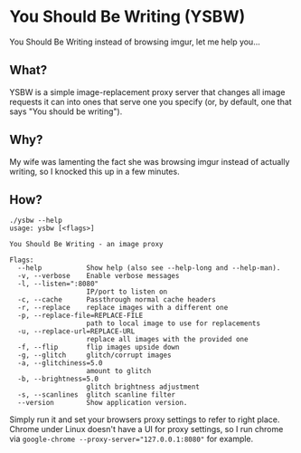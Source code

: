 # You Should Be Writing (YSBW)

You Should Be Writing instead of browsing imgur, let me help you...

## What?

YSBW is a simple image-replacement proxy server that changes all image
requests it can into ones that serve one you specify (or, by default,
one that says "You should be writing").

## Why?

My wife was lamenting the fact she was browsing imgur instead of actually
writing, so I knocked this up in a few minutes.

## How?

    ./ysbw --help
    usage: ysbw [<flags>]

    You Should Be Writing - an image proxy

    Flags:
      --help           Show help (also see --help-long and --help-man).
      -v, --verbose    Enable verbose messages
      -l, --listen=":8080"  
                       IP/port to listen on
      -c, --cache      Passthrough normal cache headers
      -r, --replace    replace images with a different one
      -p, --replace-file=REPLACE-FILE  
                       path to local image to use for replacements
      -u, --replace-url=REPLACE-URL  
                       replace all images with the provided one
      -f, --flip       flip images upside down
      -g, --glitch     glitch/corrupt images
      -a, --glitchiness=5.0  
                       amount to glitch
      -b, --brightness=5.0  
                       glitch brightness adjustment
      -s, --scanlines  glitch scanline filter
      --version        Show application version.

Simply run it and set your browsers proxy settings to refer to right place.
Chrome under Linux doesn't have a UI for proxy settings, so I run chrome
via `google-chrome --proxy-server="127.0.0.1:8080"` for example.
